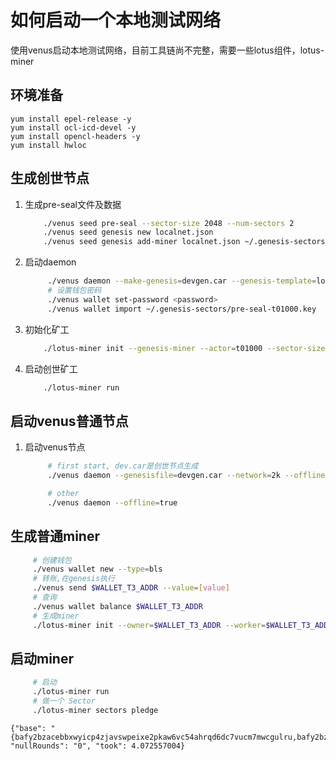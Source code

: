 # 如何启动一个本地测试网络

使用venus启动本地测试网络，目前工具链尚不完整，需要一些lotus组件，lotus-miner

## 环境准备

```
yum install epel-release -y
yum install ocl-icd-devel -y
yum install opencl-headers -y
yum install hwloc
```

## 生成创世节点

1. 生成pre-seal文件及数据
   
    ```sh
        ./venus seed pre-seal --sector-size 2048 --num-sectors 2
        ./venus seed genesis new localnet.json
        ./venus seed genesis add-miner localnet.json ~/.genesis-sectors/pre-seal-t01000.json
    ```

2. 启动daemon
   
   ```sh
        ./venus daemon --make-genesis=devgen.car --genesis-template=localnet.json --bootstrap=false
        # 设置钱包密码
        ./venus wallet set-password <password>
        ./venus wallet import ~/.genesis-sectors/pre-seal-t01000.key
   ```
   
3. 初始化矿工
   
    ```sh
        ./lotus-miner init --genesis-miner --actor=t01000 --sector-size=2048 --pre-sealed-sectors=~/.genesis-sectors --pre-sealed-metadata=~/.genesis-sectors/pre-seal-t01000.json --nosync
   ```
4. 启动创世矿工

    ```sh
        ./lotus-miner run
    ```

## 启动venus普通节点

1. 启动venus节点
   ```sh
        # first start, dev.car是创世节点生成
        ./venus daemon --genesisfile=devgen.car --network=2k --offline=true

        # other
        ./venus daemon --offline=true
   ```

## 生成普通miner

   ```sh
        # 创建钱包
        ./venus wallet new --type=bls
        # 转账,在genesis执行
        ./venus send $WALLET_T3_ADDR --value=[value]
        # 查询
        ./venus wallet balance $WALLET_T3_ADDR
        # 生成miner
        ./lotus-miner init --owner=$WALLET_T3_ADDR --worker=$WALLET_T3_ADDR --sector-size=2048 --nosync
   ```

## 启动miner

   ```sh
        # 启动
        ./lotus-miner run
        # 做一个 Sector
        ./lotus-miner sectors pledge
   ```


   	{"base": "{bafy2bzacebbxwyicp4zjavswpeixe2pkaw6vc54ahrqd6dc7vucm7mwcgulru,bafy2bzacebv2awifkmvdgrk2gpnk7qj5pca57bc54pfsurmkekxiu5uwvublw,bafy2bzacedjtnpprzlmk5vhukc4wboxgtwvxh6kdjsskmhtopqs5gt2yh5lha,bafy2bzacedemqsqgpmqktieayjj4a3cxyedh6nak7vito22k25lro37ioqpqy,bafy2bzacebgpggug242sexq7luvn5armividdbksww6gh47df4cg3dkzjrkz6,bafy2bzaceb2jruetan7pjgn7c5ea2tv6nfibqmmtp7pl2s2aww6gxlc6hbsnw,bafy2bzacecrx3fnuoukr5z3lxwyixxdn4lhm5iwlyfxxnksvrli5l6crnk3ly,bafy2bzacearmqayjayn742kbgve7z57a2q36spnxnmntgy7mi27swkwm34urq,bafy2bzaceb27bs5kv7gl2sarv7m2qpgkyn7hvy2nh4n5my73tlivuu7vz4rpe,bafy2bzaced4wvfvdhmhsqkdqngz4boolhwavi7p6du3mnuczmhmzjwqy3r2ti,bafy2bzacecisgkx5utbvzl67uiteg6mifytt7lkkjld72jiigpswcfxaejpga}", "nullRounds": "0", "took": 4.072557004}